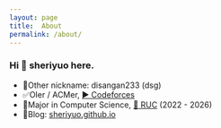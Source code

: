 ```yaml
---
layout: page
title:  About
permalink: /about/
---
```


### Hi 👋 sheriyuo here.

- 📶Other nickname: disangan233 (dsg)
- ✅OIer / ACMer, [▶️ Codeforces](https://codeforces.com/profile/disangan233)
- 🔰Major in Computer Science, [🏫 RUC](https://www.ruc.edu.cn/) (2022 - 2026)
- 📝Blog: [sheriyuo.github.io](https://sheriyuo.github.io)